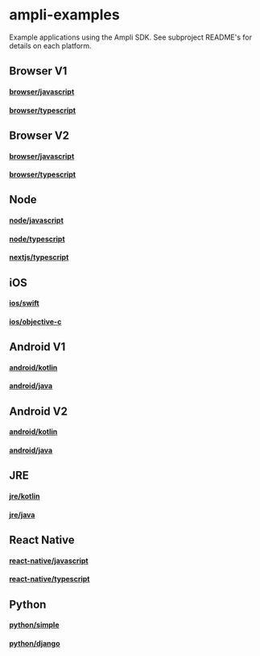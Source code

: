 # ampli-examples
Example applications using the Ampli SDK.
See subproject README's for details on each platform.

## Browser V1
#### [browser/javascript](browser/javascript/v1/react-app)
#### [browser/typescript](browser/typescript/v1/react-app)

## Browser V2
#### [browser/javascript](browser/javascript/v2/react-app)
#### [browser/typescript](browser/typescript/v2/react-app)

## Node
#### [node/javascript](node/javascript)
#### [node/typescript](node/typescript)
#### [nextjs/typescript](node/nextjs/ampli-app)

## iOS
####  [ios/swift](ios/swift/AmpliSwiftSampleApp)
####  [ios/objective-c](ios/objective-c/AmpliObjectiveCSampleApp)

## Android V1
#### [android/kotlin](android/kotlin/v1/AmpliApp)
#### [android/java](android/java/v1/AmpliApp)

## Android V2
#### [android/kotlin](android/kotlin/v2/AmpliApp)
#### [android/java](android/java/v2/AmpliApp)

## JRE
#### [jre/kotlin](jre/kotlin/AmpliApp)
#### [jre/java](jre/java/AmpliApp)

## React Native
#### [react-native/javascript](react-native/javascript/AmpliApp)
#### [react-native/typescript](react-native/typescript/AmpliApp)

## Python
#### [python/simple](python/simple/v1)
#### [python/django](python/django/v1)
